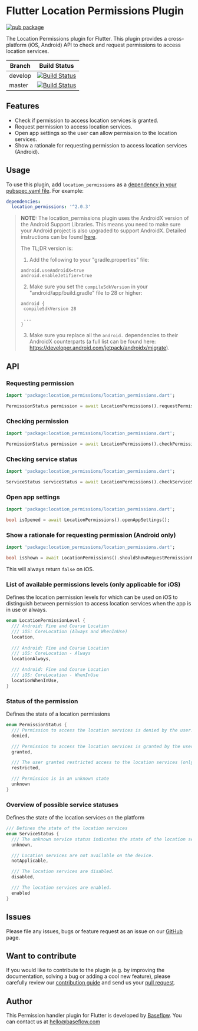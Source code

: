 # Flutter Location Permissions Plugin

[![pub package](https://img.shields.io/pub/v/location_permissions.svg)](https://pub.dartlang.org/packages/location_permissions)

The Location Permissions plugin for Flutter. This plugin provides a cross-platform (iOS, Android) API to check and request permissions to access location services.

Branch  | Build Status 
------- | ------------
develop | [![Build Status](https://travis-ci.com/BaseflowIT/flutter-permission-plugins.svg?branch=develop)](https://travis-ci.com/BaseflowIT/flutter-permission-plugins)
master  | [![Build Status](https://travis-ci.com/BaseflowIT/flutter-permission-plugins.svg?branch=master)](https://travis-ci.com/BaseflowIT/flutter-permission-plugins)

## Features

* Check if permission to access location services is granted.
* Request permission to access location services.
* Open app settings so the user can allow permission to the location services.
* Show a rationale for requesting permission to access location services (Android).

## Usage

To use this plugin, add `location_permissions` as a [dependency in your pubspec.yaml file](https://flutter.io/platform-plugins/). For example:

```yaml
dependencies:
  location_permissions: '^2.0.3'
```

> **NOTE:** The location_permissions plugin uses the AndroidX version of the Android Support Libraries. This means you need to make sure your Android project is also upgraded to support AndroidX. Detailed instructions can be found [here](https://flutter.dev/docs/development/packages-and-plugins/androidx-compatibility). 
>
>The TL;DR version is:
>
>1. Add the following to your "gradle.properties" file:
>
>```
>android.useAndroidX=true
>android.enableJetifier=true
>```
>2. Make sure you set the `compileSdkVersion` in your "android/app/build.gradle" file to 28 or higher:
>
>```
>android {
>  compileSdkVersion 28
>
>  ...
>}
>```
>3. Make sure you replace all the `android.` dependencies to their AndroidX counterparts (a full list can be found here: https://developer.android.com/jetpack/androidx/migrate).

## API

### Requesting permission

```dart
import 'package:location_permissions/location_permissions.dart';

PermissionStatus permission = await LocationPermissions().requestPermissions();
```

### Checking permission

```dart
import 'package:location_permissions/location_permissions.dart';

PermissionStatus permission = await LocationPermissions().checkPermissionStatus();
```

### Checking service status

```dart
import 'package:location_permissions/location_permissions.dart';

ServiceStatus serviceStatus = await LocationPermissions().checkServiceStatus();
```

### Open app settings

```dart
import 'package:location_permissions/location_permissions.dart';

bool isOpened = await LocationPermissions().openAppSettings();
```

### Show a rationale for requesting permission (Android only)

```dart
import 'package:location_permissions/location_permissions.dart';

bool isShown = await LocationPermissions().shouldShowRequestPermissionRationale();
```

This will always return `false` on iOS.

### List of available permissions levels (only applicable for iOS)

Defines the location permission levels for which can be used on iOS to distinguish between permission to access location services when the app is in use or always. 

```dart
enum LocationPermissionLevel {
  /// Android: Fine and Coarse Location
  /// iOS: CoreLocation (Always and WhenInUse)
  location,
  
  /// Android: Fine and Coarse Location
  /// iOS: CoreLocation - Always
  locationAlways,

  /// Android: Fine and Coarse Location
  /// iOS: CoreLocation - WhenInUse
  locationWhenInUse,
}
```

### Status of the permission

Defines the state of a location permissions

```dart
enum PermissionStatus {
  /// Permission to access the location services is denied by the user.
  denied,

  /// Permission to access the location services is granted by the user.
  granted,

  /// The user granted restricted access to the location services (only on iOS).
  restricted,

  /// Permission is in an unknown state
  unknown
}
```

### Overview of possible service statuses

Defines the state of the location services on the platform

```dart
/// Defines the state of the location services
enum ServiceStatus {
  /// The unknown service status indicates the state of the location services could not be determined.
  unknown,

  /// Location services are not available on the device.
  notApplicable,

  /// The location services are disabled.
  disabled,

  /// The location services are enabled.
  enabled
}
```

## Issues

Please file any issues, bugs or feature request as an issue on our [GitHub](https://github.com/BaseflowIT/flutter-permission-handlers/issues) page.

## Want to contribute

If you would like to contribute to the plugin (e.g. by improving the documentation, solving a bug or adding a cool new feature), please carefully review our [contribution guide](https://github.com/Baseflow/flutter-permission-plugins/blob/develop/CONTRIBUTING.md) and send us your [pull request](https://github.com/BaseflowIT/flutter-permission-handlers/pulls).

## Author

This Permission handler plugin for Flutter is developed by [Baseflow](https://baseflow.com). You can contact us at <hello@baseflow.com>
